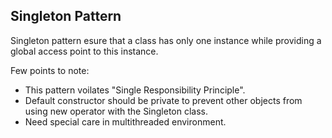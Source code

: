 
## Singleton Pattern

Singleton pattern esure that a class has only one instance while providing a global access point to this instance.

Few points to note:
- This pattern voilates "Single Responsibility Principle".
- Default constructor should be private to prevent other objects from using new operator with the Singleton class.
- Need special care in multithreaded environment.